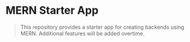# MERN Starter App

> This repository provides a starter app for creating backends using MERN.
> Additional features will be added overtime.
